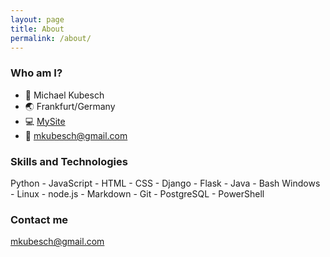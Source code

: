 ```yaml
---
layout: page
title: About
permalink: /about/
---
```


### Who am I?
- :bust_in_silhouette: Michael Kubesch
- :earth_asia: Frankfurt/Germany
- :computer: [MySite](https://github.com/M-Kub)
- :incoming_envelope: [mkubesch@gmail.com](mailto:email@domain.com)

### Skills and Technologies

Python - JavaScript - HTML - CSS - Django - Flask - Java - Bash
Windows - Linux - node.js - Markdown - Git - PostgreSQL - PowerShell

### Contact me

[mkubesch@gmail.com](mailto:email@domain.com)